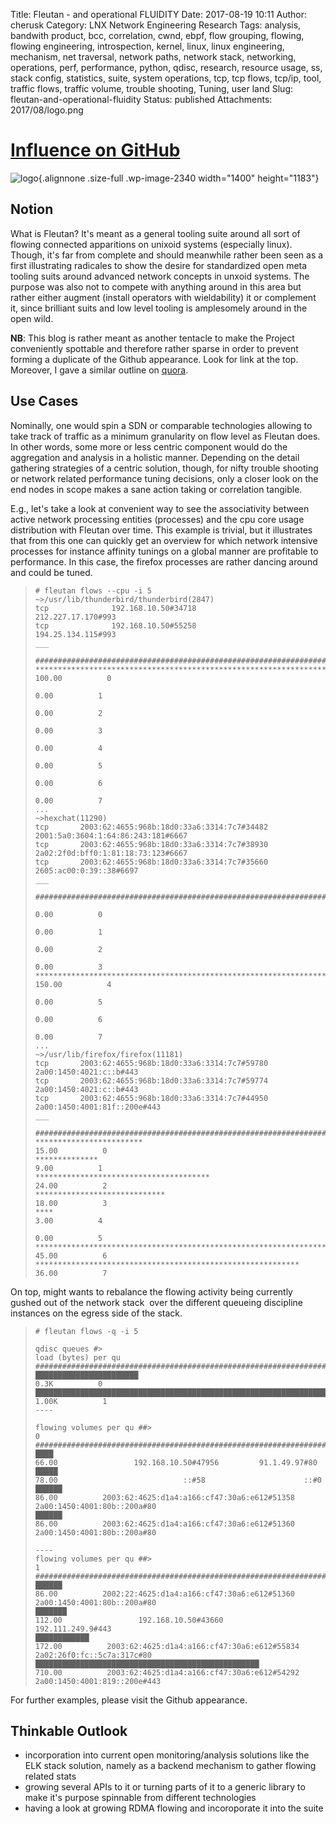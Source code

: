 Title: Fleutan - and operational FLUIDITY
Date: 2017-08-19 10:11
Author: cherusk
Category: LNX Network Engineering Research
Tags: analysis, bandwith product, bcc, correlation, cwnd, ebpf, flow grouping, flowing, flowing engineering, introspection, kernel, linux, linux engineering, mechanism, net traversal, network paths, network stack, networking, operations, perf, performance, python, qdisc, research, resource usage, ss, stack config, statistics, suite, system operations, tcp, tcp flows, tcp/ip, tool, traffic flows, traffic volume, trouble shooting, Tuning, user land
Slug: fleutan-and-operational-fluidity
Status: published
Attachments: 2017/08/logo.png

[Influence on GitHub](https://github.com/cherusk/fleutan)
=========================================================

![logo]({static}2017/08/logo.png){.alignnone .size-full .wp-image-2340 width="1400" height="1183"}

Notion
------

What is Fleutan? It's meant as a general tooling suite around all sort of flowing connected apparitions on unixoid systems (especially linux). Though, it's far from complete and should meanwhile rather been seen as a first illustrating radicales to show the desire for standardized open meta tooling suits around advanced network concepts in unxoid systems. The purpose was also not to compete with anything around in this area but rather either augment (install operators with wieldability) it or complement it, since brilliant suits and low level tooling is amplesomely around in the open wild.

**NB**: This blog is rather meant as another tentacle to make the Project conveniently spottable and therefore rather sparse in order to prevent forming a duplicate of the Github appearance. Look for link at the top. Moreover, I gave a similar outline on [quora](https://www.quora.com/unanswered/Endpoint-focussed-Scalable-Flows-Paths-wielding).

Use Cases
---------

Nominally, one would spin a <span class="inline_editor_value"><span class="rendered_qtext">SDN or comparable technologies allowing to take track of traffic as a minimum granularity on flow level as Fleutan does. In other words, some more or less centric component would do the aggregation and analysis in a holistic manner. Depending on the detail gathering strategies of a centric solution, though, for nifty trouble shooting or network related performance tuning decisions, only a closer look on the end nodes in scope makes a sane action taking or correlation tangible.  
</span></span>

E.g., let's take a look at convenient way to see the associativity between active network processing entities (processes) and the cpu core usage distribution with Fleutan over time. This example is trivial, but it illustrates that from this one can quickly get an overview for which network intensive processes for instance affinity tunings on a global manner are profitable to performance. In this case, the firefox processes are rather dancing around and could be tuned.

>     # fleutan flows --cpu -i 5
>     ~>/usr/lib/thunderbird/thunderbird(2847)
>     tcp              192.168.10.50#34718                     212.227.17.170#993
>     tcp              192.168.10.50#55258                     194.25.134.115#993
>     ___
>
>     ####################################################################################################
>     *************************************************************************          100.00          0
>                                                                                          0.00          1
>                                                                                          0.00          2
>                                                                                          0.00          3
>                                                                                          0.00          4
>                                                                                          0.00          5
>                                                                                          0.00          6
>                                                                                          0.00          7
>     ...
>     ~>hexchat(11290)
>     tcp       2003:62:4655:968b:18d0:33a6:3314:7c7#34482               2001:5a0:3604:1:64:86:243:181#6667
>     tcp       2003:62:4655:968b:18d0:33a6:3314:7c7#38930               2a02:2f0d:bff0:1:81:18:73:123#6667
>     tcp       2003:62:4655:968b:18d0:33a6:3314:7c7#35660                 2605:ac00:0:39::38#6697
>     ___
>
>     ####################################################################################################
>                                                                                          0.00          0
>                                                                                          0.00          1
>                                                                                          0.00          2
>                                                                                          0.00          3
>     *************************************************************************          150.00          4
>                                                                                          0.00          5
>                                                                                          0.00          6
>                                                                                          0.00          7
>     ...
>     ~>/usr/lib/firefox/firefox(11181)
>     tcp       2003:62:4655:968b:18d0:33a6:3314:7c7#59780                2a00:1450:4021:c::b#443
>     tcp       2003:62:4655:968b:18d0:33a6:3314:7c7#59774                2a00:1450:4021:c::b#443
>     tcp       2003:62:4655:968b:18d0:33a6:3314:7c7#44950               2a00:1450:4001:81f::200e#443
>     ___
>
>     ####################################################################################################
>     ************************                                                            15.00          0
>     **************                                                                       9.00          1
>     ***************************************                                             24.00          2
>     *****************************                                                       18.00          3
>     ****                                                                                 3.00          4
>                                                                                          0.00          5
>     **************************************************************************          45.00          6
>     ***********************************************************                         36.00          7

On top, might wants to rebalance the flowing activity being currently gushed out of the network stack  over the different queueing discipline instances on the egress side of the stack.

>     # fleutan flows -q -i 5
>
>     qdisc queues #>
>     load (bytes) per qu
>     ####################################################################################################
>     ███████████████████████                                                              0.3K          0
>     ██████████████████████████████████████████████████████████████████████████          1.00K          1
>     ----
>
>     flowing volumes per qu ##>
>     0
>     #######################################################################################################################################################
>     ████                                                         66.00                 192.168.10.50#47956         91.1.49.97#80                         
>     █████                                                        78.00                            ::#58                      ::#0                          
>     ██████                                                       86.00          2003:62:4625:d1a4:a166:cf47:30a6:e612#51358 2a00:1450:4001:80b::200a#80    
>     ██████                                                       86.00          2003:62:4625:d1a4:a166:cf47:30a6:e612#51360 2a00:1450:4001:80b::200a#80    
>
>     ----
>     flowing volumes per qu ##>
>     1
>     #######################################################################################################################################################
>     ██████                                                       86.00          2002:22:4625:d1a4:a166:cf47:30a6:e612#51360 2a00:1450:4001:80b::200a#80    
>     ███████                                                     112.00                 192.168.10.50#43660        192.111.249.9#443                        
>     ████████████                                                172.00          2003:62:4625:d1a4:a166:cf47:30a6:e612#55834 2a02:26f0:fc::5c7a:317c#80     
>     ██████████████████████████████████████████████████          710.00          2003:62:4625:d1a4:a166:cf47:30a6:e612#54292 2a00:1450:4001:819::200e#443   

For further examples, please visit the Github appearance.

Thinkable Outlook
-----------------

-   incorporation into current open monitoring/analysis solutions like the ELK stack solution, namely as a backend mechanism to gather flowing related stats
-   growing several APIs to it or turning parts of it to a generic library to make it's purpose spinnable from different technologies
-   having a look at growing RDMA flowing and incoroporate it into the suite


